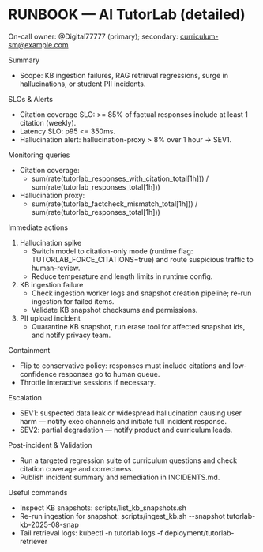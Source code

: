 # RUNBOOK — AI TutorLab (detailed)

On-call owner: @Digital77777 (primary); secondary: curriculum-sm@example.com

Summary
- Scope: KB ingestion failures, RAG retrieval regressions, surge in hallucinations, or student PII incidents.

SLOs & Alerts
- Citation coverage SLO: >= 85% of factual responses include at least 1 citation (weekly).
- Latency SLO: p95 <= 350ms.
- Hallucination alert: hallucination-proxy > 8% over 1 hour -> SEV1.

Monitoring queries
- Citation coverage:
  - sum(rate(tutorlab_responses_with_citation_total[1h])) / sum(rate(tutorlab_responses_total[1h]))
- Hallucination proxy:
  - sum(rate(tutorlab_factcheck_mismatch_total[1h])) / sum(rate(tutorlab_responses_total[1h]))

Immediate actions
1. Hallucination spike
   - Switch model to citation-only mode (runtime flag: TUTORLAB_FORCE_CITATIONS=true) and route suspicious traffic to human-review.
   - Reduce temperature and length limits in runtime config.
2. KB ingestion failure
   - Check ingestion worker logs and snapshot creation pipeline; re-run ingestion for failed items.
   - Validate KB snapshot checksums and permissions.
3. PII upload incident
   - Quarantine KB snapshot, run erase tool for affected snapshot ids, and notify privacy team.

Containment
- Flip to conservative policy: responses must include citations and low-confidence responses go to human queue.
- Throttle interactive sessions if necessary.

Escalation
- SEV1: suspected data leak or widespread hallucination causing user harm — notify exec channels and initiate full incident response.
- SEV2: partial degradation — notify product and curriculum leads.

Post-incident & Validation
- Run a targeted regression suite of curriculum questions and check citation coverage and correctness.
- Publish incident summary and remediation in INCIDENTS.md.

Useful commands
- Inspect KB snapshots: scripts/list_kb_snapshots.sh
- Re-run ingestion for snapshot: scripts/ingest_kb.sh --snapshot tutorlab-kb-2025-08-snap
- Tail retrieval logs: kubectl -n tutorlab logs -f deployment/tutorlab-retriever

